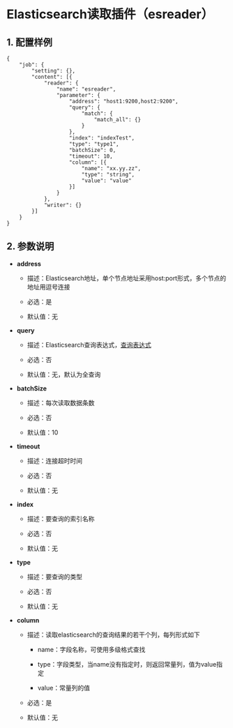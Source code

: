 # Elasticsearch读取插件（esreader）

## 1. 配置样例

```
{
	"job": {
		"setting": {},
		"content": [{
			"reader": {
				"name": "esreader",
				"parameter": {
					"address": "host1:9200,host2:9200",
					"query": {
						"match": {
							"match_all": {}
						}
					},
					"index": "indexTest",
					"type": "type1",
					"batchSize": 0,
					"timeout": 10,
					"column": [{
						"name": "xx.yy.zz",
						"type": "string",
						"value": "value"
					}]
				}
			},
			"writer": {}
		}]
	}
}
```

## 2. 参数说明

* **address**
  
  * 描述：Elasticsearch地址，单个节点地址采用host:port形式，多个节点的地址用逗号连接
  
  * 必选：是
  
  * 默认值：无 

* **query**
  
  * 描述：Elasticsearch查询表达式，[查询表达式](https://www.elastic.co/guide/cn/elasticsearch/guide/current/query-dsl-intro.html) 
  
  * 必选：否 
  
  * 默认值：无，默认为全查询

* **batchSize**
  
  * 描述：每次读取数据条数
  
  * 必选：否
  
  * 默认值：10

* **timeout**
  
  * 描述：连接超时时间
  
  * 必选：否
  
  * 默认值：无

* **index**
  
  * 描述：要查询的索引名称
  
  * 必选：否
  
  * 默认值：无

* **type**
  
  * 描述：要查询的类型
  
  * 必选：否
  
  * 默认值：无

* **column**
  
  * 描述：读取elasticsearch的查询结果的若干个列，每列形式如下
    
    * name：字段名称，可使用多级格式查找
    
    * type：字段类型，当name没有指定时，则返回常量列，值为value指定
    
    * value：常量列的值
  
  * 必选：是
  
  * 默认值：无
